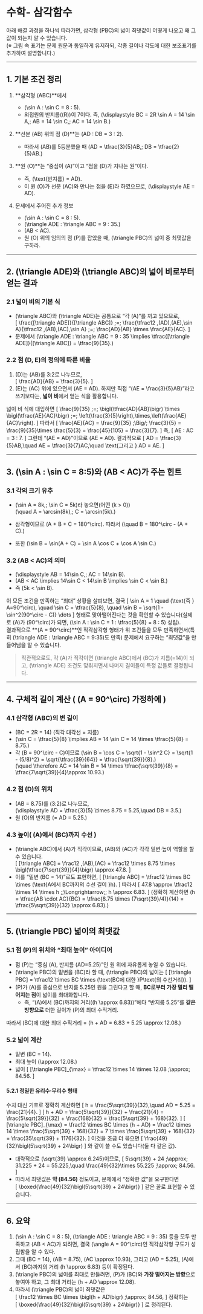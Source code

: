 
# 수학- 삼각함수

아래 해결 과정을 하나씩 따라가면, 삼각형 \(PBC\)의 넓이 최댓값이 어떻게 나오고 왜 그 값이 되는지 알 수 있습니다.  
(※ 그림 속 표기는 문제 원문과 동일하게 유지하되, 각종 길이나 각도에 대한 보조표기를 추가하여 설명합니다.)

---

## 1. 기본 조건 정리

1. **삼각형 \(ABC\)**에서  
   - \(\sin A : \sin C = 8 : 5\).  
   - 외접원의 반지름(\(R\))이 7이다. 즉, \(\displaystyle BC = 2R \sin A = 14 \sin A,\; AB = 14 \sin C,\; AC = 14 \sin B.\)

2. **선분 \(AB\) 위의 점 \(D\)**는 \(AD : DB = 3 : 2\).  
   - 따라서 \(AB\)를 5등분했을 때 \(AD = \tfrac{3}{5}AB,\; DB = \tfrac{2}{5}AB.\)

3. **원 \(O\)**는 “중심이 \(A\)”이고 “점을 \(D\)가 지나는 원”이다.  
   - 즉, \(\text{반지름} = AD\).  
   - 이 원 \(O\)가 선분 \(AC\)와 만나는 점을 \(E\)라 하였으므로, \(\displaystyle AE = AD\).

4. 문제에서 주어진 추가 정보  
   - \(\sin A : \sin C = 8 : 5\).  
   - \(\triangle ADE : \triangle ABC = 9 : 35.\)  
   - \(AB < AC\).  
   - 원 \(O\) 위의 임의의 점 \(P\)를 잡았을 때, \(\triangle PBC\)의 넓이 중 최댓값을 구하라.

---

## 2. \(\triangle ADE\)와 \(\triangle ABC\)의 넓이 비로부터 얻는 결과

### 2.1 넓이 비의 기본 식
- \(\triangle ABC\)와 \(\triangle ADE\)는 공통으로 “각 \(A\)”를 끼고 있으므로,  
  \[
    \frac{[\triangle ADE]}{[\triangle ABC]} 
    \;=\;
    \frac{\tfrac12 \,(AD)\,(AE)\,\sin A}{\tfrac12 \,(AB)\,(AC)\,\sin A}
    \;=\;
    \frac{AD}{AB} \times \frac{AE}{AC}.
  \]
- 문제에서 \(\triangle ADE : \triangle ABC = 9 : 35 \implies \tfrac{[\triangle ADE]}{[\triangle ABC]} = \tfrac{9}{35}.\)

### 2.2 점 \(D, E\)의 정의에 따른 비율
1. \(D\)는 \(AB\)를 3:2로 나누므로,  
   \[
     \frac{AD}{AB} = \frac{3}{5}.
   \]
2. \(E\)는 \(AC\) 위에 있으면서 \(AE = AD\). 하지만 직접 “\(AE = \frac{3}{5}AB\)”라고 쓰기보다는, **넓이 비**에서 얻는 식을 활용합니다.

넓이 비 식에 대입하면
\[
  \frac{9}{35}
  \;=\;
  \bigl(\tfrac{AD}{AB}\bigr)
  \times
  \bigl(\tfrac{AE}{AC}\bigr)
  \;=\;
  \left(\frac{3}{5}\right)\,\times\,\left(\frac{AE}{AC}\right).
\]
따라서
\[
  \frac{AE}{AC} = \frac{9}{35} \;\Big/\; \frac{3}{5}
               = \frac{9}{35}\times \frac{5}{3}
               = \frac{45}{105}
               = \frac{3}{7}.
\]
즉,
\[
  AE : AC = 3 : 7.
\]
그런데 “\(AE = AD\)”이므로 \(AE = AD\). 결과적으로
\[
  AD = \tfrac{3}{5}AB,\quad
  AE = \tfrac{3}{7}AC,\quad
  \text{그리고 } AD = AE.
\]

---

## 3. \(\sin A : \sin C = 8:5\)와 \(AB < AC\)가 주는 힌트

### 3.1 각의 크기 유추
- \(\sin A = 8k,\; \sin C = 5k\)라 놓으면(어떤 \(k > 0\))  
  \(\quad A = \arcsin(8k),\; C = \arcsin(5k).\)
- 삼각형이므로 \(A + B + C = 180^\circ\). 따라서
  \(\quad B = 180^\circ - (A + C).\)

- 또한 \(\sin B = \sin(A + C) = \sin A \cos C + \cos A \sin C.\)

### 3.2 \(AB < AC\)의 의미
- \(\displaystyle AB = 14\sin C,\; AC = 14\sin B\).  
- \(AB < AC \implies 14\sin C < 14\sin B \implies \sin C < \sin B.\)
- 즉 \(5k < \sin B\).  

이 모든 조건을 만족하는 “최대” 상황을 살펴보면, 결국
\[
  \sin A = 1 \quad (\text{즉 } A=90^\circ), 
  \quad \sin C = \tfrac{5}{8},
  \quad \sin B = \sqrt{1 - \sin^2(90^\circ - C)} \dots
\]
형태로 맞아떨어진다는 것을 확인할 수 있습니다(실제로 \(A\)가 \(90^\circ\)가 되면, \(\sin A : \sin C = 1 : \tfrac{5}{8} = 8 : 5\) 성립).  
결과적으로 **\(A = 90^\circ\)**인 직각삼각형 형태가 위 조건들을 모두 만족하면서(특히 \(\triangle ADE : \triangle ABC = 9:35\)도 만족) 문제에서 요구하는 “최댓값”을 만들어냄을 알 수 있습니다.

> 직관적으로도, 각 \(A\)가 직각이면 \(\triangle ABC\)에서 \(BC\)가 지름(=14)이 되고, \(\triangle ADE\) 조건도 맞춰지면서 나머지 길이들이 특정 값들로 결정됩니다.

---

## 4. 구체적 길이 계산 ( \(A = 90^\circ\) 가정하에 )

### 4.1 삼각형 \(ABC\)의 변 길이
- \(BC = 2R = 14\)  (직각 대각선 = 지름)  
- \(\sin C = \tfrac{5}{8} \implies AB = 14 \sin C = 14 \times \tfrac{5}{8} = 8.75.\)  
- 각 \(B = 90^\circ - C\)이므로 \(\sin B = \cos C = \sqrt{1 - \sin^2 C} = \sqrt{1 - (5/8)^2} = \sqrt{\tfrac{39}{64}} = \tfrac{\sqrt{39}}{8}.\)  
  \(\quad \therefore AC = 14 \sin B = 14 \times \tfrac{\sqrt{39}}{8} = \tfrac{7\sqrt{39}}{4}\approx 10.93.\)

### 4.2 점 \(D\)의 위치
- \(AB = 8.75\)를 \(3:2\)로 나누므로,  
  \(\displaystyle AD = \tfrac{3}{5} \times 8.75 = 5.25,\quad DB = 3.5.\)
- 원 \(O\)의 반지름 \(= AD = 5.25.\)

### 4.3 높이( \(A\)에서 \(BC\)까지 수선 )  
- \(\triangle ABC\)에서 \(A\)가 직각이므로, \(AB\)와 \(AC\)가 각각 밑변·높이 역할을 할 수 있습니다.  
  \[
    [\triangle ABC] 
    = \frac12 \,(AB)\,(AC)
    = \frac12 \times 8.75 \times \bigl(\tfrac{7\sqrt{39}}{4}\bigr)
    \approx 47.8.
  \]
- 이를 “밑변 \(BC = 14\)”로도 표현하면,
  \[
    [\triangle ABC] = \tfrac12 \times BC \times (\text{A에서 BC까지의 수선 길이 }h).
  \]
  따라서 
  \[
    47.8 \approx \tfrac12 \times 14 \times h
    \;\;\Longrightarrow\;\;
    h \approx 6.83.
  \]
  (정확히 계산하면 \(h = \tfrac{AB \cdot AC}{BC} = \tfrac{8.75 \times (7\sqrt{39}/4)}{14} = \tfrac{5\sqrt{39}}{32} \approx 6.83\).)

---

## 5. \(\triangle PBC\) 넓이의 최댓값

### 5.1 점 \(P\)의 위치와 “최대 높이” 아이디어
- 점 \(P\)는 “중심 \(A\), 반지름 \(AD=5.25\)”인 원 위에 자유롭게 놓일 수 있습니다.  
- \(\triangle PBC\)의 밑변을 \(BC\)라 할 때, \(\triangle PBC\)의 넓이는
  \[
    [\triangle PBC] = \tfrac12 \times BC \times (\text{BC에 대한 }P\text{의 수선거리}).
  \]
- \(P\)가 \(A\)를 중심으로 반지름 5.25인 원을 그린다고 할 때, **BC로부터 가장 멀리 떨어지는 점**이 넓이를 최대화합니다.  
  - 즉, “\(A\)에서 \(BC\)까지의 거리(\(h \approx 6.83\))”에다 “반지름 5.25”를 **같은 방향으로** 더한 길이가 \(P\)의 최대 수직거리.

따라서 \(BC\)에 대한 최대 수직거리 = \(h + AD = 6.83 + 5.25 \approx 12.08.\)

### 5.2 넓이 계산
- 밑변 \(BC = 14\).  
- 최대 높이 \(\approx 12.08.\)  
- 넓이
  \[
    [\triangle PBC]_{\max}
    = \tfrac12 \times 14 \times 12.08
    \;\approx\; 84.56.
  \]

#### 5.2.1 정밀한 유리수·무리수 형태
수치 대신 기호로 정확히 계산하면
\[
  h 
  = \frac{5\sqrt{39}}{32},\quad
  AD 
  = 5.25 = \frac{21}{4}.
\]
\[
  h + AD 
  = \frac{5\sqrt{39}}{32} + \frac{21}{4}
  = \frac{5\sqrt{39}}{32} + \frac{168}{32}
  = \frac{5\sqrt{39} + 168}{32}.
\]
\[
  [\triangle PBC]_{\max}
  = \frac12 \times BC \times (h + AD)
  = \frac12 \times 14 \times \frac{5\sqrt{39} + 168}{32}
  = 7 \times \frac{5\sqrt{39} + 168}{32}
  = \frac{35\sqrt{39} + 1176}{32}.
\]
이것을 조금 더 묶으면
\[
  \frac{49}{32}\bigl(5\sqrt{39} + 24\bigr)
\]
와 같이 쓸 수도 있습니다(둘 다 같은 값).

- 대략적으로 \(\sqrt{39} \approx 6.245\)이므로,
  \[
    5\sqrt{39} + 24 \;\approx\; 31.225 + 24 = 55.225,\quad
    \frac{49}{32}\times 55.225 \;\approx\; 84.56.
  \]
- 따라서 최댓값은 **약 \(84.56\)** 정도이고, 문제에서 “정확한 값”을 요구한다면  
  \[
    \boxed{\frac{49}{32}\bigl(5\sqrt{39} + 24\bigr)}
  \]
  같은 꼴로 표현할 수 있습니다.

---

## 6. 요약

1. \(\sin A : \sin C = 8 : 5\), \(\triangle ADE : \triangle ABC = 9 : 35\) 등을 모두 만족하고 \(AB < AC\)가 되려면, 결국 \(\angle A = 90^\circ\)인 직각삼각형 구도가 성립함을 알 수 있다.  
2. 그때 \(BC = 14\), \(AB = 8.75\), \(AC \approx 10.93\), 그리고 \(AD = 5.25\), \(A\)에서 \(BC\)까지의 거리 \(h \approx 6.83\) 등이 확정된다.  
3. \(\triangle PBC\)의 넓이를 최대로 만들려면, \(P\)가 \(BC\)와 **가장 멀어지는 방향**으로 놓여야 하고, 그 최대 거리는 \(h + AD \approx 12.08\).  
4. 따라서 \(\triangle PBC\)의 넓이 최댓값은  
   \[
     \frac12 \times BC \times \bigl(h + AD\bigr) 
     \;\approx\; 84.56,
   \]
   정확히는  
   \[
     \boxed{\frac{49}{32}\bigl(5\sqrt{39} + 24\bigr)}
   \]
   로 정리된다.
